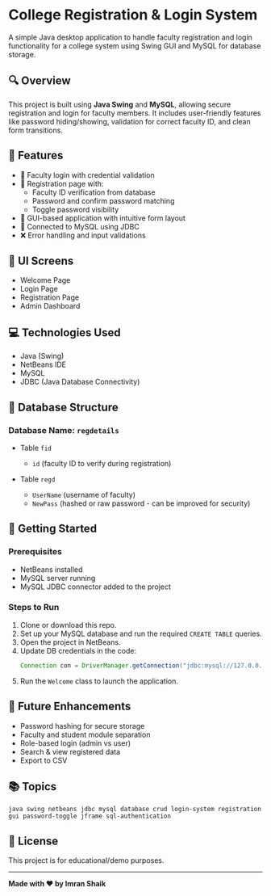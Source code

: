 # College Registration & Login System

A simple Java desktop application to handle faculty registration and login functionality for a college system using Swing GUI and MySQL for database storage.

## 🔍 Overview

This project is built using **Java Swing** and **MySQL**, allowing secure registration and login for faculty members. It includes user-friendly features like password hiding/showing, validation for correct faculty ID, and clean form transitions.

## 🧰 Features

- 🔐 Faculty login with credential validation  
- 📝 Registration page with:
  - Faculty ID verification from database
  - Password and confirm password matching
  - Toggle password visibility
- 🎯 GUI-based application with intuitive form layout
- 📂 Connected to MySQL using JDBC
- ❌ Error handling and input validations

## 📸 UI Screens

- Welcome Page  
- Login Page  
- Registration Page  
- Admin Dashboard

## 💻 Technologies Used

- Java (Swing)
- NetBeans IDE
- MySQL
- JDBC (Java Database Connectivity)

## 📂 Database Structure

### Database Name: `regdetails`

- Table `fid`  
  - `id` (faculty ID to verify during registration)

- Table `regd`  
  - `UserName` (username of faculty)
  - `NewPass` (hashed or raw password - can be improved for security)

## 🚀 Getting Started

### Prerequisites

- NetBeans installed
- MySQL server running
- MySQL JDBC connector added to the project

### Steps to Run

1. Clone or download this repo.
2. Set up your MySQL database and run the required `CREATE TABLE` queries.
3. Open the project in NetBeans.
4. Update DB credentials in the code:
   ```java
   Connection con = DriverManager.getConnection("jdbc:mysql://127.0.0.1:3306/regdetails", "root", "your_password");
   ```
5. Run the `Welcome` class to launch the application.

## 📌 Future Enhancements

- Password hashing for secure storage  
- Faculty and student module separation  
- Role-based login (admin vs user)  
- Search & view registered data  
- Export to CSV

## 📚 Topics

```
java swing netbeans jdbc mysql database crud login-system registration gui password-toggle jframe sql-authentication
```

## 📃 License

This project is for educational/demo purposes.

---

**Made with ❤️ by Imran Shaik**
